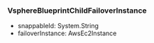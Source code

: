 ### VsphereBlueprintChildFailoverInstance
- snappableId: System.String
- failoverInstance: AwsEc2Instance
